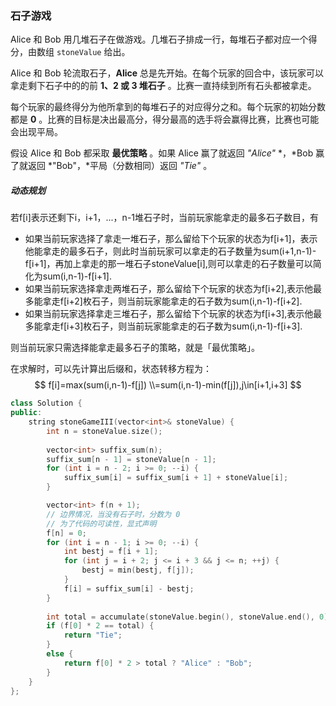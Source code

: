 ### 石子游戏

Alice 和 Bob 用几堆石子在做游戏。几堆石子排成一行，每堆石子都对应一个得分，由数组 `stoneValue` 给出。

Alice 和 Bob 轮流取石子，**Alice** 总是先开始。在每个玩家的回合中，该玩家可以拿走剩下石子中的的前 **1、2 或 3 堆石子** 。比赛一直持续到所有石头都被拿走。

每个玩家的最终得分为他所拿到的每堆石子的对应得分之和。每个玩家的初始分数都是 **0** 。比赛的目标是决出最高分，得分最高的选手将会赢得比赛，比赛也可能会出现平局。

假设 Alice 和 Bob 都采取 **最优策略** 。如果 Alice 赢了就返回 *"Alice"* *，*Bob 赢了就返回 *"Bob"，*平局（分数相同）返回 *"Tie"* 。



##### 动态规划

若f[i]表示还剩下i，i+1，...，n-1堆石子时，当前玩家能拿走的最多石子数目，有

- 如果当前玩家选择了拿走一堆石子，那么留给下个玩家的状态为f[i+1]，表示他能拿走的最多石子，则此时当前玩家可以拿走的石子数量为sum(i+1,n-1)-f[i+1]，再加上拿走的那一堆石子stoneValue[i],则可以拿走的石子数量可以简化为sum(i,n-1)-f[i+1].
- 如果当前玩家选择拿走两堆石子，那么留给下个玩家的状态为f[i+2],表示他最多能拿走f[i+2]枚石子，则当前玩家能拿走的石子数为sum(i,n-1)-f[i+2].
- 如果当前玩家选择拿走三堆石子，那么留给下个玩家的状态为f[i+3],表示他最多能拿走f[i+3]枚石子，则当前玩家能拿走的石子数为sum(i,n-1)-f[i+3].

则当前玩家只需选择能拿走最多石子的策略，就是「最优策略」。

在求解时，可以先计算出后缀和，状态转移方程为：
$$
f[i]=max(sum(i,n-1)-f[j])
	\\=sum(i,n-1)-min(f[j]),j\in[i+1,i+3]
$$

```c++
class Solution {
public:
    string stoneGameIII(vector<int>& stoneValue) {
        int n = stoneValue.size();
        
        vector<int> suffix_sum(n);
        suffix_sum[n - 1] = stoneValue[n - 1];
        for (int i = n - 2; i >= 0; --i) {
            suffix_sum[i] = suffix_sum[i + 1] + stoneValue[i];
        }

        vector<int> f(n + 1);
        // 边界情况，当没有石子时，分数为 0
        // 为了代码的可读性，显式声明
        f[n] = 0;
        for (int i = n - 1; i >= 0; --i) {
            int bestj = f[i + 1];
            for (int j = i + 2; j <= i + 3 && j <= n; ++j) {
                bestj = min(bestj, f[j]);
            }
            f[i] = suffix_sum[i] - bestj;
        }
        
        int total = accumulate(stoneValue.begin(), stoneValue.end(), 0);
        if (f[0] * 2 == total) {
            return "Tie";
        }
        else {
            return f[0] * 2 > total ? "Alice" : "Bob";
        }
    }
};

```

